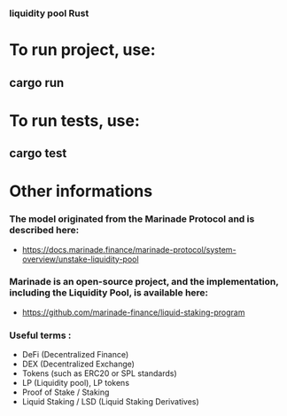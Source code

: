 ### liquidity pool Rust

# To run project, use:

## cargo run

# To run tests, use:

## cargo test

# Other informations

### The model originated from the Marinade Protocol and is described here:

- https://docs.marinade.finance/marinade-protocol/system-overview/unstake-liquidity-pool

### Marinade is an open-source project, and the implementation, including the Liquidity Pool, is available here:

- https://github.com/marinade-finance/liquid-staking-program

### Useful terms :

- DeFi (Decentralized Finance)
- DEX (Decentralized Exchange)
- Tokens (such as ERC20 or SPL standards)
- LP (Liquidity pool), LP tokens
- Proof of Stake / Staking
- Liquid Staking / LSD (Liquid Staking Derivatives)
